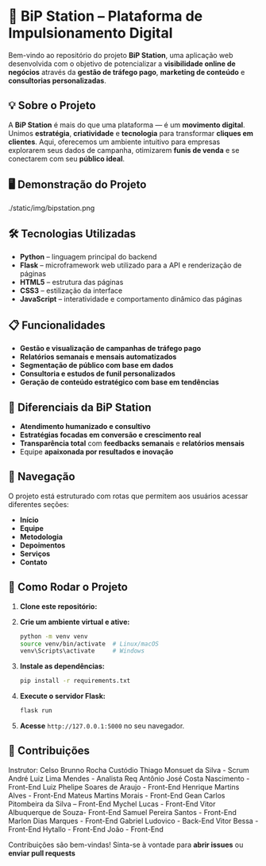 # 🚀 BiP Station – Plataforma de Impulsionamento Digital

Bem-vindo ao repositório do projeto **BiP Station**, uma aplicação web desenvolvida com o objetivo de potencializar a **visibilidade online de negócios** através da **gestão de tráfego pago**, **marketing de conteúdo** e **consultorias personalizadas**.

## 💡 Sobre o Projeto

A **BiP Station** é mais do que uma plataforma — é um **movimento digital**. Unimos **estratégia**, **criatividade** e **tecnologia** para transformar **cliques em clientes**. Aqui, oferecemos um ambiente intuitivo para empresas explorarem seus dados de campanha, otimizarem **funis de venda** e se conectarem com seu **público ideal**.

## 🖥️ Demonstração do Projeto

./static/img/bipstation.png

## 🛠️ Tecnologias Utilizadas

- **Python** – linguagem principal do backend
- **Flask** – microframework web utilizado para a API e renderização de páginas
- **HTML5** – estrutura das páginas
- **CSS3** – estilização da interface
- **JavaScript** – interatividade e comportamento dinâmico das páginas

## 📋 Funcionalidades

- **Gestão e visualização de campanhas de tráfego pago**
- **Relatórios semanais e mensais automatizados**
- **Segmentação de público com base em dados**
- **Consultoria e estudos de funil personalizados**
- **Geração de conteúdo estratégico com base em tendências**

## 🧠 Diferenciais da BiP Station

- **Atendimento humanizado e consultivo**
- **Estratégias focadas em conversão e crescimento real**
- **Transparência total** com **feedbacks semanais** e **relatórios mensais**
- Equipe **apaixonada por resultados e inovação**

## 📍 Navegação

O projeto está estruturado com rotas que permitem aos usuários acessar diferentes seções:

- **Início**
- **Equipe**
- **Metodologia**
- **Depoimentos**
- **Serviços**
- **Contato**

## 🏁 Como Rodar o Projeto

1. **Clone este repositório:**

2. **Crie um ambiente virtual e ative:**

   ```bash
   python -m venv venv
   source venv/bin/activate  # Linux/macOS
   venv\Scripts\activate     # Windows
   ```

3. **Instale as dependências:**

   ```bash
   pip install -r requirements.txt
   ```

4. **Execute o servidor Flask:**

   ```bash
   flask run
   ```

5. **Acesse** `http://127.0.0.1:5000` no seu navegador.

## 🤝 Contribuições

Instrutor: Celso Brunno Rocha Custódio
Thiago Monsuet da Silva - Scrum
André Luiz Lima Mendes - Analista Req
Antônio José Costa Nascimento - Front-End
Luiz Phelipe Soares de Araujo - Front-End
Henrique Martins Alves - Front-End
Mateus Martins Morais - Front-End
Gean Carlos Pitombeira da Silva – Front-End
Mychel Lucas - Front-End
Vitor Albuquerque de Souza- Front-End
Samuel Pereira Santos - Front-End
Marlon Dias Marques - Front-End
Gabriel Ludovico - Back-End
Vitor Bessa - Front-End
Hytallo - Front-End
João - Front-End





Contribuições são bem-vindas! Sinta-se à vontade para **abrir issues** ou **enviar pull requests**

